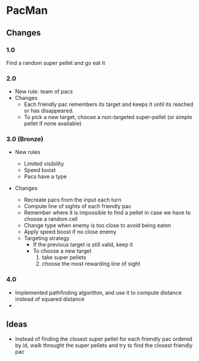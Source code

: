 # PacMan

## Changes

### 1.0
Find a random super pellet and go eat it

### 2.0
- New rule: team of pacs
- Changes
  - Each friendly pac remembers its target and keeps it until its reached or has disappeared.
  - To pick a new target, choose a non-targeted super-pellet (or simple pellet if none
 available)

### 3.0 (Bronze)
- New rules
  - Limited visibility
  - Speed boost
  - Pacs have a type

- Changes
  - Recreate pacs from the input each turn
  - Compute line of sights of each friendly pac
  - Remember where it is impossible to find a pellet in case we have to choose a random cell
  - Change type when enemy is too close to avoid being eaten
  - Apply speed boost if no close enemy
  - Targeting strategy
    - If the previous target is still valid, keep it
    - To choose a new target
      1. take super pellets
      2. choose the most rewarding line of sight

### 4.0
- Implemented pathfinding algorithm, and use it to compute distance instead of squared distance
- 

## Ideas
- Instead of finding the closest super pellet for each friendly pac ordered by id,
walk throught the super pellets and try to find the closest friendly pac
